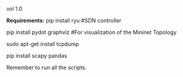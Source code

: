 vol 1.0

**Requirements:**
pip install ryu #SDN controller

pip install pydot graphviz #For visualization of the Mininet Topology

sudo apt-get install tcpdump

pip install scapy pandas


Remember to run all the scripts.

